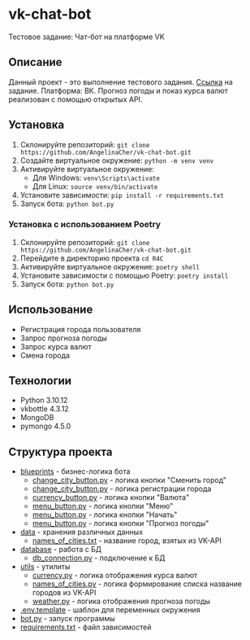 # vk-chat-bot
Тестовое задание: Чат-бот на платформе VK

## Описание

Данный проект - это выполнение тестового задания. [Ссылка]([https://github.com/AngelinaCher/R4C/blob/master/tasks.md](https://docs.google.com/document/d/1mEiSQT2AK1BWNad7dyuNgVZ02R1nyHm0YeyiaBjnQNM/edit)https://docs.google.com/document/d/1mEiSQT2AK1BWNad7dyuNgVZ02R1nyHm0YeyiaBjnQNM/edit)
на задание. Платформа: ВК.
Прогноз погоды и показ курса валют реализован с помощью открытых API. 


## Установка

1. Склонируйте репозиторий: `git clone https://github.com/AngelinaCher/vk-chat-bot.git `
2. Создайте виртуальное окружение: `python -m venv venv`
3. Активируйте виртуальное окружение:
    * Для Windows: `venv\Scripts\activate`
    * Для Linux: `source venv/bin/activate`
4. Установите зависимости: `pip install -r requirements.txt`
5. Запуск бота: 
```python bot.py```

### Установка с использованием Poetry

1. Склонируйте репозиторий: `git clone https://github.com/AngelinaCher/vk-chat-bot.git `
2. Перейдите в директорию проекта `cd R4C`
3. Активируйте виртуальное окружение: `poetry shell`
4. Установите зависимости с помощью Poetry: `poetry install`
5. Запуск бота: 
```python bot.py```

## Использование

* Регистрация города пользователя
* Запрос прогноза погоды
* Запрос курса валют
* Смена города

## Технологии
* Python 3.10.12
* vkbottle 4.3.12
* MongoDB
* pymongo 4.5.0

## Структура проекта
* [blueprints](blueprints) - бизнес-логика бота
   + [change_city_button.py](blueprints%2Fchange_city_button.py) - логика кнопки "Сменить город"
   + [change_city_button.py](blueprints%2Fchange_city_button.py) - логика регистрации города
   + [currency_button.py](blueprints%2Fcurrency_button.py) - логика кнопки "Валюта"
   + [menu_button.py](blueprints%2Fmenu_button.py) - логика кнопки "Меню"
   + [menu_button.py](blueprints%2Fmenu_button.py) - логика кнопки "Начать"
   + [menu_button.py](blueprints%2Fmenu_button.py) - логика кнопки "Прогноз погоды"
* [data](data) - хранения различных данных
   + [names_of_cities.txt](data%2Fnames_of_cities.txt) - название город, взятых из VK-API
* [database](database) - работа с БД
   + [db_connection.py](database%2Fdb_connection.py) - подключение к БД
* [utils](utils) - утилиты
   + [currency.py](utils%2Fcurrency.py) - логика отображения курса валют
   + [names_of_cities.py](utils%2Fnames_of_cities.py) - логика формирование списка название городов из VK-API
   + [weather.py](utils%2Fweather.py) - логика отображения прогноза погоды
* [.env.template](.env.template) - шаблон для переменных окружения
* [bot.py](bot.py) - запуск программы
* [requirements.txt](requirements.txt) - файл зависимостей